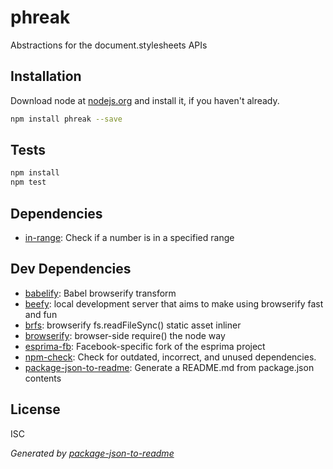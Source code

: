# phreak 

Abstractions for the document.stylesheets APIs

## Installation

Download node at [nodejs.org](http://nodejs.org) and install it, if you haven't already.

```sh
npm install phreak --save
```


## Tests

```sh
npm install
npm test
```

## Dependencies

- [in-range](https://github.com/sindresorhus/in-range): Check if a number is in a specified range

## Dev Dependencies

- [babelify](https://github.com/git+https:/): Babel browserify transform
- [beefy](https://github.com/chrisdickinson/beefy): local development server that aims to make using browserify fast and fun
- [brfs](https://github.com/substack/brfs): browserify fs.readFileSync() static asset inliner
- [browserify](https://github.com/substack/node-browserify): browser-side require() the node way
- [esprima-fb](https://github.com/facebook/esprima): Facebook-specific fork of the esprima project
- [npm-check](https://github.com/git+https:/): Check for outdated, incorrect, and unused dependencies.
- [package-json-to-readme](https://github.com/git+https:/): Generate a README.md from package.json contents


## License

ISC

_Generated by [package-json-to-readme](https://github.com/zeke/package-json-to-readme)_
